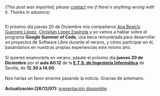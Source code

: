 *(This post was imported, please [contact](#/contact) me if there's anything wrong with it. Thanks in advance)*

<a onblur="try {parent.deselectBloggerImageGracefully();} catch(e) {}" href="http://bp3.blogger.com/_z2FqY6j3nZs/R2U0ap82b8I/AAAAAAAAA4s/1JIz5A2DPME/s1600-h/gsoclogo07.jpg"><img style="cursor: pointer;" src="http://bp3.blogger.com/_z2FqY6j3nZs/R2U0ap82b8I/AAAAAAAAA4s/1JIz5A2DPME/s400/gsoclogo07.jpg" alt="" id="BLOGGER_PHOTO_ID_5144575781882982338" border="0" /></a><br /><br />El próximo día jueves 20 de Diciembre mis compañeros <a href="http://www.ekaia.org/">Ana Beatriz Guerrero López</a>, <a href="http://penyaskitodice.wordpress.com/">Christian López Espínola</a> y yo vamos a hablar sobre el programa <span style="font-weight: bold;">Google Summer of Code</span>, una beca remunerada para desarrollar en proyectos de Software Libre durante el verano, y cómo participar en él, basándonos en nuestras propias experiencias este mismo año.<br /><br />Si quieres enamorarte en verano, pásate el próximo día <span style="font-weight: bold;">jueves 20 de Diciembre</span> por el <span style="font-weight: bold;">aula A0.12</span> de la <a href="http://www.eii.us.es/"><span style="font-weight: bold;">E.T.S. de Ingeniería Informática</span></a> de Sevilla, de <span style="font-weight: bold;">12.30 a 14.00</span>.<br /><br />Nos harías un favor enorme pasando la noticia. Gracias de antemano.<br /><br /><span style="font-weight: bold;">Actualización (26/12/07):</span> <a href="http://docs.google.com/Presentation?id=ddcdsmh3_23c5vgg8">presentación disponible</a>.
